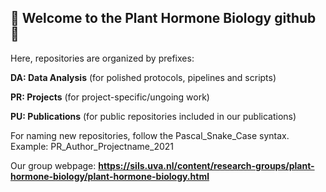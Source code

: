 ## 🌱 Welcome to the Plant Hormone Biology github 🌱

Here, repositories are organized by prefixes:

**DA: Data Analysis** (for polished protocols, pipelines and scripts)

**PR: Projects** (for project-specific/ungoing work)

**PU: Publications** (for public repositories included in our publications)

For naming new repositories, follow the Pascal_Snake_Case syntax. Example: PR_Author_Projectname_2021

Our group webpage: **https://sils.uva.nl/content/research-groups/plant-hormone-biology/plant-hormone-biology.html**

